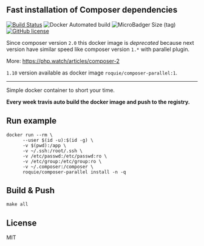 Fast installation of Composer dependencies
------------------------------------------

[![Build Status](https://travis-ci.org/roquie/composer-parallel.svg?branch=master)](https://travis-ci.org/roquie/composer-parallel)
![Docker Automated build](https://img.shields.io/docker/automated/roquie/composer-parallel.svg)
![MicroBadger Size (tag)](https://img.shields.io/microbadger/image-size/roquie/composer-parallel.svg)
[![GitHub license](https://img.shields.io/github/license/roquie/composer-parallel.svg)](https://github.com/roquie/composer-parallel)


Since composer version `2.0` this docker image is *deprecated* because 
next version have similar speed like composer version `1.*` with parallel plugin. 

More: https://php.watch/articles/composer-2

`1.10` version available as docker image `roquie/composer-parallel:1`. 
____

Simple docker container to short your time. 

**Every week travis auto build the docker image and push to the registry.**

## Run example

```
docker run --rm \
      --user $(id -u):$(id -g) \
      -v $(pwd):/app \
      -v ~/.ssh:/root/.ssh \
      -v /etc/passwd:/etc/passwd:ro \
      -v /etc/group:/etc/group:ro \
      -v ~/.composer:/composer \
      roquie/composer-parallel install -n -q
```

## Build & Push

```
make all
```

## License

MIT
